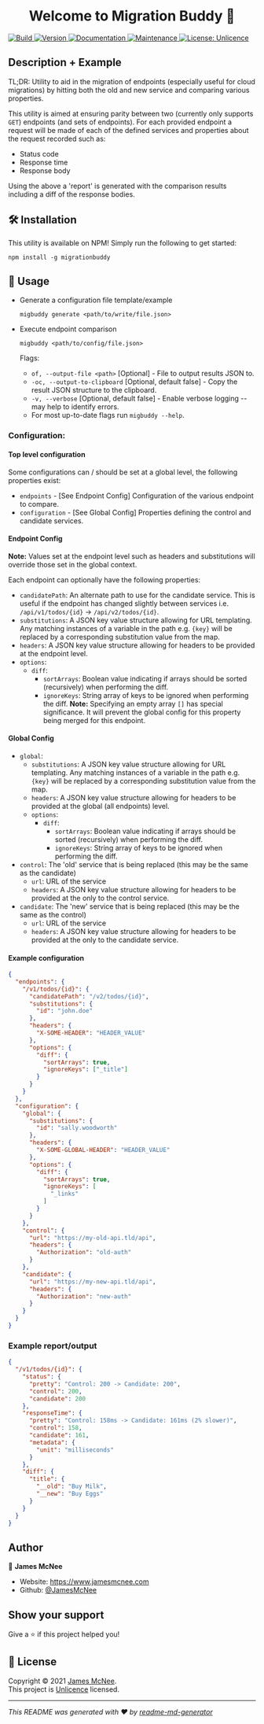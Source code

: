 <h1 align="center">Welcome to Migration Buddy 👋</h1>
<p>
  <a href="Building" target="_blank">
    <img alt="Build" src="https://github.com/JamesMcNee/MigrationBuddy/actions/workflows/main.yml/badge.svg" />
  </a>
  <a href="https://www.npmjs.com/package/migrationbuddy" target="_blank">
    <img alt="Version" src="https://badge.fury.io/js/migrationbuddy.svg" />
  </a>
  <a href="https://github.com/JamesMcNee/MigrationBuddy#readme" target="_blank">
    <img alt="Documentation" src="https://img.shields.io/badge/documentation-yes-brightgreen.svg" />
  </a>
  <a href="https://github.com/JamesMcNee/MigrationBuddy/graphs/commit-activity" target="_blank">
    <img alt="Maintenance" src="https://img.shields.io/badge/Maintained%3F-yes-green.svg" />
  </a>
  <a href="https://github.com/JamesMcNee/MigrationBuddy/blob/master/LICENSE.md" target="_blank">
    <img alt="License: Unlicence" src="https://img.shields.io/github/license/JamesMcNee/MigrationBuddy" />
  </a>
</p>

## Description + Example
TL;DR: Utility to aid in the migration of endpoints (especially useful for cloud migrations) by hitting both the old and new service and comparing various properties.

This utility is aimed at ensuring parity between two (currently only supports `GET`) endpoints (and sets of endpoints). For each provided endpoint a request will be made of each of the defined services and properties about the request recorded such as:

- Status code
- Response time
- Response body

Using the above a 'report' is generated with the comparison results including a diff of the response bodies.

## 🛠 Installation
This utility is available on NPM! Simply run the following to get started:

`npm install -g migrationbuddy`

## 🚀 Usage

- Generate a configuration file template/example

  `migbuddy generate <path/to/write/file.json>`
- Execute endpoint comparison

  `migbuddy <path/to/config/file.json>`

  Flags:
  - `of, --output-file <path>` [Optional] - File to output results JSON to.
  - `-oc, --output-to-clipboard` [Optional, default false] - Copy the result JSON structure to the clipboard.
  - `-v, --verbose` [Optional, default false] - Enable verbose logging -- may help to identify errors.
  - For most up-to-date flags run `migbuddy --help`.


### Configuration:

#### Top level configuration
Some configurations can / should be set at a global level, the following properties exist:
- `endpoints` - [See Endpoint Config] Configuration of the various endpoint to compare.
- `configuration` - [See Global Config] Properties defining the control and candidate services.

#### Endpoint Config
**Note:** Values set at the endpoint level such as headers and substitutions will override those set in the global context.

Each endpoint can optionally have the following properties:
- `candidatePath`: An alternate path to use for the candidate service. This is useful if the endpoint has changed slightly between services i.e. `/api/v1/todos/{id}` -> `/api/v2/todos/{id}`.
- `substitutions`: A JSON key value structure allowing for URL templating. Any matching instances of a variable in the path e.g. `{key}` will be replaced by a corresponding substitution value from the map.
- `headers`: A JSON key value structure allowing for headers to be provided at the endpoint level.
- `options`: 
  - `diff`: 
    - `sortArrays`: Boolean value indicating if arrays should be sorted (recursively) when performing the diff.
    - `ignoreKeys`: String array of keys to be ignored when performing the diff. **Note:** Specifying an empty array `[]` has special significance. It will prevent the global config for this property being merged for this endpoint.
  
#### Global Config
- `global`:
  - `substitutions`: A JSON key value structure allowing for URL templating. Any matching instances of a variable in the path e.g. `{key}` will be replaced by a corresponding substitution value from the map.
  - `headers`: A JSON key value structure allowing for headers to be provided at the global (all endpoints) level.
  - `options`:
    - `diff`:
      - `sortArrays`: Boolean value indicating if arrays should be sorted (recursively) when performing the diff.
      - `ignoreKeys`: String array of keys to be ignored when performing the diff.
- `control`: The 'old' service that is being replaced (this may be the same as the candidate)
  - `url`: URL of the service
  - `headers`: A JSON key value structure allowing for headers to be provided at the only to the control service.
- `candidate`: The 'new' service that is being replaced (this may be the same as the control)
  - `url`: URL of the service
  - `headers`: A JSON key value structure allowing for headers to be provided at the only to the candidate service.


#### Example configuration
```json
{
  "endpoints": {
    "/v1/todos/{id}": {
      "candidatePath": "/v2/todos/{id}",
      "substitutions": {
        "id": "john.doe"
      },
      "headers": {
        "X-SOME-HEADER": "HEADER_VALUE"
      },
      "options": {
        "diff": {
          "sortArrays": true,
          "ignoreKeys": ["_title"]
        }
      }
    }
  },
  "configuration": {
    "global": {
      "substitutions": {
        "id": "sally.woodworth"
      },
      "headers": {
        "X-SOME-GLOBAL-HEADER": "HEADER_VALUE"
      },
      "options": {
        "diff": {
          "sortArrays": true,
          "ignoreKeys": [
            "_links"
          ]
        }
      }
    },
    "control": {
      "url": "https://my-old-api.tld/api",
      "headers": {
        "Authorization": "old-auth"
      }
    },
    "candidate": {
      "url": "https://my-new-api.tld/api",
      "headers": {
        "Authorization": "new-auth"
      }
    }
  }
}
```

### Example report/output
```json
{
  "/v1/todos/{id}": {
    "status": {
      "pretty": "Control: 200 -> Candidate: 200",
      "control": 200,
      "candidate": 200
    },
    "responseTime": {
      "pretty": "Control: 158ms -> Candidate: 161ms (2% slower)",
      "control": 158,
      "candidate": 161,
      "metadata": {
        "unit": "milliseconds"
      }
    },
    "diff": {
      "title": {
        "__old": "Buy Milk",
        "__new": "Buy Eggs"
      }
    }
  }
}
```

## Author

👤 **James McNee**

* Website: https://www.jamesmcnee.com
* Github: [@JamesMcNee](https://github.com/JamesMcNee)

## Show your support

Give a ⭐️ if this project helped you!

## 📝 License

Copyright © 2021 [James McNee](https://github.com/JamesMcNee). <br />
This project is [Unlicence](https://github.com/JamesMcNee/MigrationBuddy/blob/master/LICENSE.md) licensed.

***
_This README was generated with ❤️ by [readme-md-generator](https://github.com/kefranabg/readme-md-generator)_
